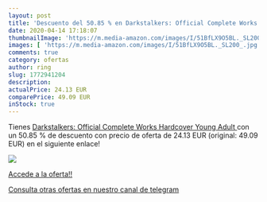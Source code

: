 ```yaml
---
layout: post
title: 'Descuento del 50.85 % en Darkstalkers: Official Complete Works Ha'
date: 2020-04-14 17:18:07
thumbnailImage: 'https://m.media-amazon.com/images/I/51BfLX9O5BL._SL200_.jpg'
images: [ 'https://m.media-amazon.com/images/I/51BfLX9O5BL._SL200_.jpg' ]
comments: true
category: ofertas
author: ring
slug: 1772941204
description:
actualPrice: 24.13 EUR
comparePrice: 49.09 EUR
inStock: true
---
```


Tienes [Darkstalkers: Official Complete Works Hardcover  Young Adult ](https://www.amazon.com/dp/1772941204/?tag=redken08-20) con un 50.85 % de descuento con precio de oferta de 24.13 EUR (original: 49.09 EUR) en el siguiente enlace!

[![](https://m.media-amazon.com/images/I/51BfLX9O5BL._SL200_.jpg)](https://www.amazon.com/dp/1772941204/?tag=redken08-20)

[Accede a la oferta!!](https://www.amazon.com/dp/1772941204/?tag=redken08-20)

[Consulta otras ofertas en nuestro canal de telegram](https://t.me/s/ofertas25)
